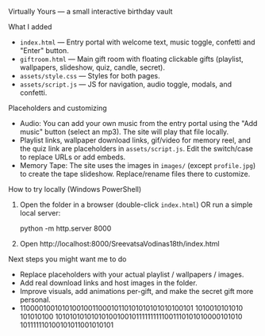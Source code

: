 Virtually Yours — a small interactive birthday vault

What I added
- `index.html` — Entry portal with welcome text, music toggle, confetti and "Enter" button.
- `giftroom.html` — Main gift room with floating clickable gifts (playlist, wallpapers, slideshow, quiz, candle, secret).
- `assets/style.css` — Styles for both pages.
- `assets/script.js` — JS for navigation, audio toggle, modals, and confetti.


Placeholders and customizing
- Audio: You can add your own music from the entry portal using the "Add music" button (select an mp3). The site will play that file locally.
- Playlist links, wallpaper download links, gif/video for memory reel, and the quiz link are placeholders in `assets/script.js`. Edit the switch/case to replace URLs or add embeds.
- Memory Tape: The site uses the images in `images/` (except `profile.jpg`) to create the tape slideshow. Replace/rename files there to customize.

How to try locally (Windows PowerShell)
1. Open the folder in a browser (double-click `index.html`) OR run a simple local server:

   python -m http.server 8000

2. Open http://localhost:8000/SreevatsaVodinas18th/index.html

Next steps you might want me to do
- Replace placeholders with your actual playlist / wallpapers / images.
- Add real download links and host images in the folder.
- Improve visuals, add animations per-gift, and make the secret gift more personal.
- 11000010010101001001100010110101010101010100101 1010010101010 101010100 10101010101010100100101111111111001110101010000101010 101111110100101011001010101
